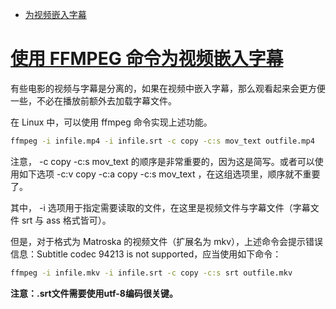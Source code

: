 - [为视频嵌入字幕](https://blog.csdn.net/tianshan2010/article/details/104737417)

# [使用 FFMPEG 命令为视频嵌入字幕](https://www.cnblogs.com/asvblog/p/10507714.html)

有些电影的视频与字幕是分离的，如果在视频中嵌入字幕，那么观看起来会更方便一些，不必在播放前额外去加载字幕文件。

在 Linux 中，可以使用 ffmpeg 命令实现上述功能。

```bash
ffmpeg -i infile.mp4 -i infile.srt -c copy -c:s mov_text outfile.mp4
```

注意， -c copy -c:s mov_text 的顺序是非常重要的，因为这是简写。或者可以使用如下选项 -c:v copy -c:a copy -c:s mov_text ，在这组选项里，顺序就不重要了。

其中， -i 选项用于指定需要读取的文件，在这里是视频文件与字幕文件（字幕文件 srt 与 ass 格式皆可）。

但是，对于格式为 Matroska 的视频文件（扩展名为 mkv），上述命令会提示错误信息：Subtitle codec 94213 is not supported，应当使用如下命令：

```bash
ffmpeg -i infile.mkv -i infile.srt -c copy -c:s srt outfile.mkv
```

**注意：.srt文件需要使用utf-8编码很关键。**

